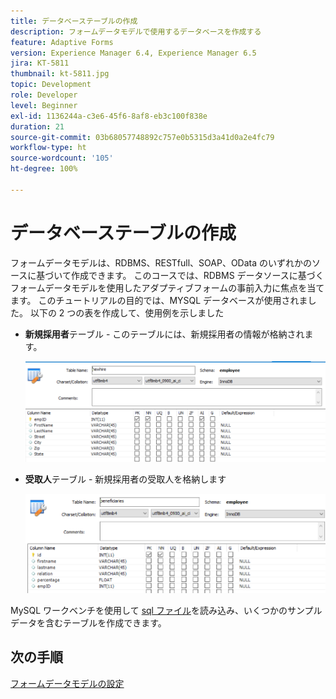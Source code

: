 ```yaml
---
title: データベーステーブルの作成
description: フォームデータモデルで使用するデータベースを作成する
feature: Adaptive Forms
version: Experience Manager 6.4, Experience Manager 6.5
jira: KT-5811
thumbnail: kt-5811.jpg
topic: Development
role: Developer
level: Beginner
exl-id: 1136244a-c3e6-45f6-8af8-eb3c100f838e
duration: 21
source-git-commit: 03b68057748892c757e0b5315d3a41d0a2e4fc79
workflow-type: ht
source-wordcount: '105'
ht-degree: 100%

---
```


# データベーステーブルの作成

フォームデータモデルは、RDBMS、RESTfull、SOAP、OData のいずれかのソースに基づいて作成できます。 このコースでは、RDBMS データソースに基づくフォームデータモデルを使用したアダプティブフォームの事前入力に焦点を当てます。 このチュートリアルの目的では、MYSQL データベースが使用されました。 以下の 2 つの表を作成して、使用例を示しました

* **新規採用者**&#x200B;テーブル - このテーブルには、新規採用者の情報が格納されます。

  ![新規採用者](assets/newhire-table.png)


* **受取人**&#x200B;テーブル - 新規採用者の受取人を格納します

  ![受取人](assets/beneficiaries-table.png)

MySQL ワークベンチを使用して [sql ファイル](assets/db-schema.sql)を読み込み、いくつかのサンプルデータを含むテーブルを作成できます。

## 次の手順

[フォームデータモデルの設定](./configuring-form-data-model.md)
